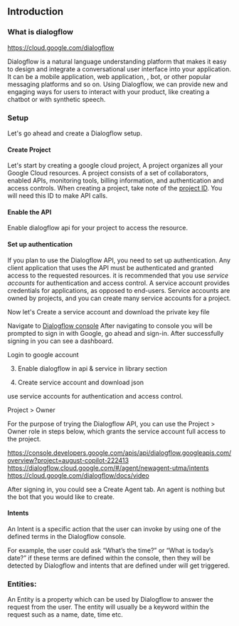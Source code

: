 
## Introduction

### What is dialogflow

https://cloud.google.com/dialogflow

Dialogflow is a natural language understanding platform that makes it easy to design and integrate a conversational user interface into your application. It can be  a mobile application, web application, ,  bot, or other popular messaging platforms and so on. Using Dialogflow, we can provide new and engaging ways for users to interact with your product, like  creating a chatbot or with synthetic speech.

### Setup

Let's go ahead and create a Dialogflow setup.

#### Create Project
Let's start by creating a google cloud project, A project organizes all your Google Cloud resources. A project consists of a set of collaborators, enabled APIs, monitoring tools, billing information, and authentication and access controls. When creating a project, take note of the [project ID](https://cloud.google.com/resource-manager/docs/creating-managing-projects#identifying_projects). You will need this ID to make API calls.
 
#### Enable the API
 
 Enable dialogflow api for your project to access the resource.

#### Set up authentication

If you plan to use the Dialogflow API, you need to set up authentication. Any client application that uses the API must be authenticated and granted access to the requested resources. it is recommended that you use _service accounts_ for authentication and access control. A service account provides credentials for applications, as opposed to end-users. Service accounts are owned by projects, and you can create many service accounts for a project.

Now let's Create a service account and download the private key file


Navigate to [Dialogflow console](https://cloud.google.com/dialogflow/docs/) After navigating to console you will be prompted to sign in with Google, go ahead and sign-in. After successfully signing in you can see a dashboard.
 
 Login to google account

3. Enable dialogflow in api & service in library section

4. Create service account and download json

use service accounts for authentication and access control.

Project > Owner

For the purpose of trying the Dialogflow API, you can use the Project > Owner role in steps below, which grants the service account full access to the project.

https://console.developers.google.com/apis/api/dialogflow.googleapis.com/overview?project=august-copilot-222413
https://dialogflow.cloud.google.com/#/agent/newagent-utma/intents
https://cloud.google.com/dialogflow/docs/video

After signing in, you could see a Create Agent tab.
An agent is nothing but the bot that you would like to create.

#### Intents

An Intent is a specific action that the user can invoke by using one of the defined terms in the Dialogflow console.




For example, the user could ask “What’s the time?” or “What is today’s date?” if these terms are defined within the console, then they will be detected by Dialogflow and intents that are defined under will get triggered.

### Entities:

An Entity is a property which can be used by Dialogflow to answer the request from the user. The entity will usually be a keyword within the request such as a name, date, time etc.
